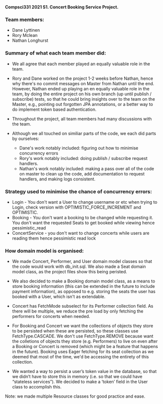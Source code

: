 **Compsci331 2021 S1. Concert Booking Service Project.**

### Team members:
- Dane Lyttinen
- Rory Mclean
- Nathan Longhurst

### Summary of what each team member did:
- We all agree that each member played an equally valuable role in the team.
- Rory and Dane worked on the project 1-2 weeks before Nathan, hence why there's no commit messages on Master from Nathan until the end. However, Nathan ended up playing an en equally valuable role in the team, by doing the entire project on his own branch (up until publish / subscribe) tests, so that he could bring insights over to the team on the Master, e.g., pointing out forgotten JPA annotations, or a better way to do implement token based authentication.
- Throughout the project, all team members had many discussions with the team.

- Although we all touched on similiar parts of the code, we each did parts by ourselves:
  - Dane's work notably included: figuring out how to minimise concurrency errors
  - Rory's work notably included: doing publish / subscribe request handlers.
  - Nathan's work notably included: making a pass over all of the code on master to clean up the code, add documentation to request handlers, and making logs consistent.


### Strategy used to minimise the chance of concurrency errors:
- Login - You don't want a User to change username or etc when trying to Login, check version with OPTIMISTIC_FORCE_INCREMENT and OPTIMISTIC.
- Booking - You don't want a booking to be changed while requesting it. You don't want the requested Seats to get booked while viewing hence pessimistic_read
- ConcertService - you don't want to change concerts while users are reading them hence pessimistic read lock

### How domain model is organised:
- We made Concert, Performer, and User domain model classes so that the code would work with db_init.sql. We also made a Seat domain model class, as the project files show this being peristed.
- We also decided to make a Booking domain model class, as a means to store booking information (this can be extended in the future to include payment information), as opposed to e.g. storing the seats the user has booked with a User, which isn't as extendable.

- Concert has FetchMode subselect for its Performer collection field. As there will be multiple, we reduce the pre load by only fetching the performers for concerts when needed.
- For Booking and Concert we want the collections of objects they store to be persisted when these are persisted, so these classes use FetchType.CASCADE. We don't use FetchType.REMOVE because want the colletions of objects they store (e.g. Performers) to live on even after a Booking or Concert is removed (which might be a feature that happens in the future). Booking uses Eager fetching for its seat collection as we deemed that most of the time, we'd
be accessing the entirety of this collection.

- We wanted a way to persist a user’s token value in the database, so that we didn’t have to store this in memory (i.e. so that we could have “stateless services”).
We decided to make a ‘token’ field in the User class to accomplish this. 

Note: we made multiple Resource classes for good practice and ease.

